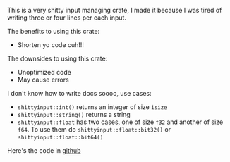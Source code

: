 This is a very shitty input managing crate, I made it because
I was tired of writing three or four lines per each input.

The benefits to using this crate:
 - Shorten yo code cuh!!!
 
The downsides to using this crate:
 - Unoptimized code
 - May cause errors
 
 
I don't know how to write docs soooo, use cases:
 - ```shittyinput::int()``` returns an integer of size ```isize```
 - ```shittyinput::string()``` returns a string
 - ```shittyinput::float``` has two cases, one of size ```f32``` and
another of size ```f64```. To use them do ```shittyinput::float::bit32()``` or ```shittyinput::float::bit64()```

Here's the code in [github](https://github.com/clear-leo/ShittyInput)
